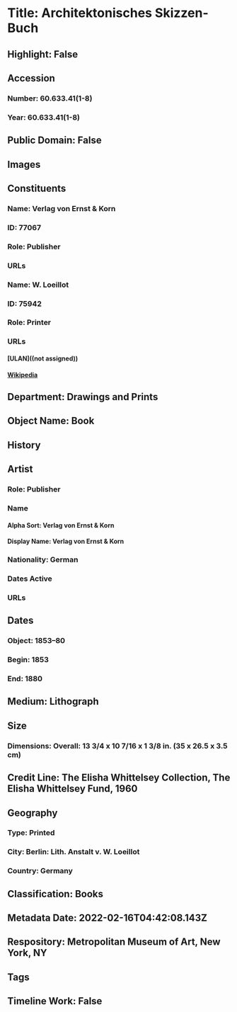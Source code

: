 # Title: Architektonisches Skizzen-Buch
## Highlight: False
## Accession
### Number: 60.633.41(1-8)
### Year: 60.633.41(1-8)
## Public Domain: False
## Images
## Constituents
### Name: Verlag von Ernst &amp; Korn
### ID: 77067
### Role: Publisher
### URLs
### Name: W. Loeillot
### ID: 75942
### Role: Printer
### URLs
#### [ULAN]((not assigned))
#### [Wikipedia](https://www.wikidata.org/wiki/Q9374488)
## Department: Drawings and Prints
## Object Name: Book
## History
## Artist
### Role: Publisher
### Name
#### Alpha Sort: Verlag von Ernst & Korn
#### Display Name: Verlag von Ernst & Korn
### Nationality: German
### Dates Active
### URLs
## Dates
### Object: 1853–80
### Begin: 1853
### End: 1880
## Medium: Lithograph
## Size
### Dimensions: Overall: 13 3/4 x 10 7/16 x 1 3/8 in. (35 x 26.5 x 3.5 cm)
## Credit Line: The Elisha Whittelsey Collection, The Elisha Whittelsey Fund, 1960
## Geography
### Type: Printed
### City: Berlin: Lith. Anstalt v. W. Loeillot
### Country: Germany
## Classification: Books
## Metadata Date: 2022-02-16T04:42:08.143Z
## Respository: Metropolitan Museum of Art, New York, NY
## Tags
## Timeline Work: False